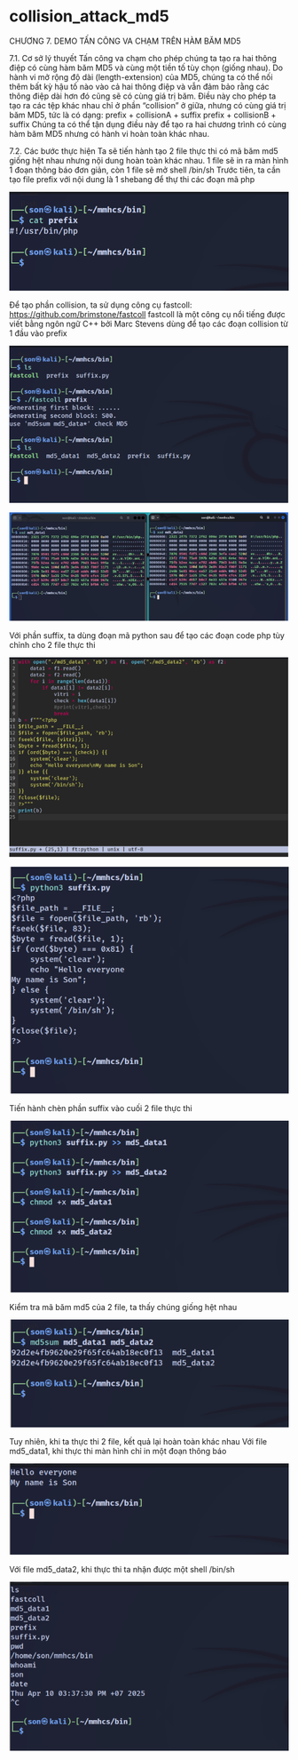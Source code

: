 # collision_attack_md5
CHƯƠNG 7. DEMO TẤN CÔNG VA CHẠM TRÊN HÀM BĂM MD5

7.1. Cơ sở lý thuyết
Tấn công va chạm cho phép chúng ta tạo ra hai thông điệp có cùng hàm băm MD5 và cùng một tiền tố tùy chọn (giống nhau). Do hành vi mở rộng độ dài (length-extension) của MD5, chúng ta có thể nối thêm bất kỳ hậu tố nào vào cả hai thông điệp và vẫn đảm bảo rằng các thông điệp dài hơn đó cũng sẽ có cùng giá trị băm. Điều này cho phép ta tạo ra các tệp khác nhau chỉ ở phần “collision” ở giữa, nhưng có cùng giá trị băm MD5, tức là có dạng:
prefix + collisionA + suffix
prefix + collisionB + suffix
Chúng ta có thể tận dụng điều này để tạo ra hai chương trình có cùng hàm băm MD5 nhưng có hành vi hoàn toàn khác nhau. 

7.2. Các bước thực hiện
Ta sẽ tiến hành tạo 2 file thực thi có mã băm md5 giống hệt nhau nhưng nội dung hoàn toàn khác nhau. 1 file sẽ in ra màn hình 1 đoạn thông báo đơn giản, còn 1 file sẽ mở shell /bin/sh
Trước tiên, ta cần tạo file prefix với nội dung là 1 shebang để thự thi các đoạn mã php


![alt text](image.png)

Để tạo phần collision, ta sử dụng công cụ fastcoll: https://github.com/brimstone/fastcoll
fastcoll là một công cụ nổi tiếng được viết bằng ngôn ngữ C++ bởi Marc Stevens dùng để tạo các đoạn collision từ 1 đầu vào prefix


![alt text](image-1.png)


![alt text](image-2.png)

Với phần suffix, ta dùng đoạn mã python sau để tạo các đoạn code php tùy chỉnh cho 2 file thực thi


![alt text](image-3.png)


![alt text](image-4.png)

Tiến hành chèn phần suffix vào cuối 2 file thực thi 

![alt text](image-5.png)



Kiểm tra mã băm md5 của 2 file, ta thấy chúng giống hệt nhau


![alt text](image-6.png)

Tuy nhiên, khi ta thực thi 2 file, kết quả lại hoàn toàn khác nhau
Với file md5_data1, khi thực thi màn hình chỉ in một đoạn thông báo


![alt text](image-7.png)

Với file md5_data2, khi thực thi ta nhận được một shell /bin/sh


![alt text](image-8.png)
